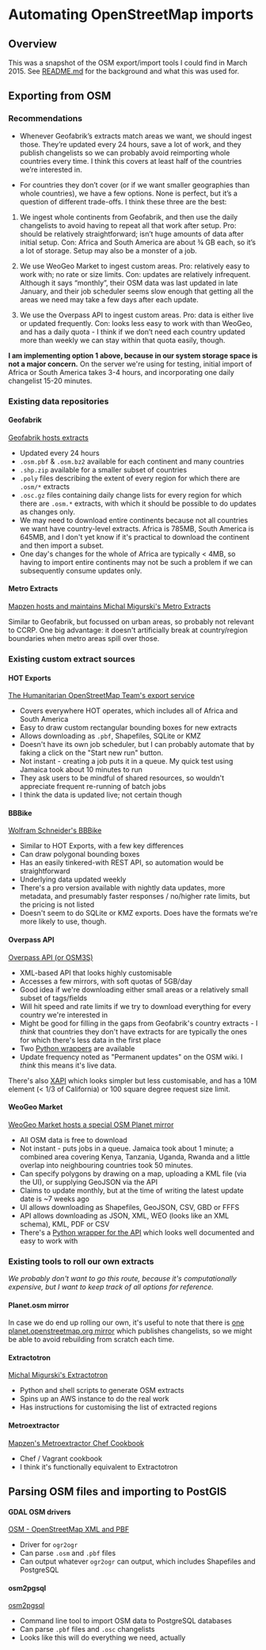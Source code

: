 # Automating OpenStreetMap imports

## Overview

This was a snapshot of the OSM export/import tools I could find in March 2015. See [README.md](README.md) for the background and what this was used for.



## Exporting from OSM

### Recommendations

* Whenever Geofabrik’s extracts match areas we want, we should ingest those.  They’re updated every 24 hours, save a lot of work, and they publish changelists so we can probably avoid reimporting whole countries every time.  I think this covers at least half of the countries we’re interested in.

* For countries they don’t cover (or if we want smaller geographies than whole countries), we have a few options.  None is perfect, but it’s a question of different trade-offs.  I think these three are the best:

1) We ingest whole continents from Geofabrik, and then use the daily changelists to avoid having to repeat all that work after setup.
Pro: should be relatively straightforward; isn’t huge amounts of data after initial setup.
Con: Africa and South America are about ¾ GB each, so it’s a lot of storage.  Setup may also be a monster of a job.

2) We use WeoGeo Market to ingest custom areas.
Pro: relatively easy to work with; no rate or size limits.
Con: updates are relatively infrequent.  Although it says “monthly”, their OSM data was last updated in late January, and their job scheduler seems slow enough that getting all the areas we need may take a few days after each update.

3) We use the Overpass API to ingest custom areas.
Pro: data is either live or updated frequently.
Con: looks less easy to work with than WeoGeo, and has a daily quota - I think if we don’t need each country updated more than weekly we can stay within that quota easily, though.

**I am implementing option 1 above, because in our system storage space is not a major concern.**  On the server we're using for testing, initial import of Africa or South America takes 3-4 hours, and incorporating one daily changelist 15-20 minutes.

### Existing data repositories

#### Geofabrik

[Geofabrik hosts extracts](http://download.geofabrik.de/) 

* Updated every 24 hours
* `.osm.pbf` & `.osm.bz2` available for each continent and many countries
* `.shp.zip` available for a smaller subset of countries
* `.poly` files describing the extent of every region for which there are `.osm/*` extracts
* `.osc.gz` files containing daily change lists for every region for which there are `.osm.*` extracts, with which it should be possible to do updates as changes only.
* We may need to download entire continents because not all countries we want have country-level extracts.  Africa is 785MB, South America is 645MB, and I don't yet know if it's practical to download the continent and then import a subset.
* One day's changes for the whole of Africa are typically < 4MB, so having to import entire continents may not be such a problem if we can subsequently consume updates only.

#### Metro Extracts

[Mapzen hosts and maintains Michal Migurski's Metro Extracts](https://mapzen.com/metro-extracts/)

Similar to Geofabrik, but focussed on urban areas, so probably not relevant to CCRP.  One big advantage: it doesn't artificially break at country/region boundaries when metro areas spill over those.



### Existing custom extract sources

#### HOT Exports

[The Humanitarian OpenStreetMap Team's export service](http://export.hotosm.org/en)

* Covers everywhere HOT operates, which includes all of Africa and South America
* Easy to draw custom rectangular bounding boxes for new extracts
* Allows downloading as `.pbf`,  Shapefiles, SQLite or KMZ
* Doesn't have its own job scheduler, but I can probably automate that by faking a click on the "Start new run" button.
* Not instant - creating a job puts it in a queue.  My quick test using Jamaica took about 10 minutes to run
* They ask users to be mindful of shared resources, so wouldn't appreciate frequent re-running of batch jobs
* I think the data is updated live; not certain though

#### BBBike

[Wolfram Schneider's BBBike](http://extract.bbbike.org/)

* Similar to HOT Exports, with a few key differences
* Can draw polygonal bounding boxes
* Has an easily tinkered-with REST API, so automation would be straightforward
* Underlying data updated weekly
* There's a pro version available with nightly data updates, more metadata, and presumably faster responses / no/higher rate limits, but the pricing is not listed
* Doesn't seem to do SQLite or KMZ exports.  Does have the formats we're more likely to use, though.

#### Overpass API

[Overpass API (or OSM3S)](http://wiki.openstreetmap.org/wiki/Overpass_API)

* XML-based API that looks highly customisable
* Accesses a few mirrors, with soft quotas of 5GB/day
* Good idea if we're downloading either small areas or a relatively small subset of tags/fields
* Will hit speed and rate limits if we try to download everything for every country we're interested in
* Might be good for filling in the gaps from Geofabrik's country extracts - I *think* that countries they don't have extracts for are typically the ones for which there's less data in the first place
* Two [Python wrappers](http://wiki.openstreetmap.org/wiki/Overpass_API#Python_API) are available
* Update frequency noted as "Permanent updates" on the OSM wiki.  I *think* this means it's live data.

There's also [XAPI](http://wiki.openstreetmap.org/wiki/XAPI) which looks simpler but less customisable, and has a 10M element (< 1/3 of California) or 100 square degree request size limit.

#### WeoGeo Market

[WeoGeo Market hosts a special OSM Planet mirror](http://market.weogeo.com/datasets/osm-openstreetmap-planet)

* All OSM data is free to download
* Not instant - puts jobs in a queue.  Jamaica took about 1 minute; a combined area covering Kenya, Tanzania, Uganda, Rwanda and a little overlap into neighbouring countries took 50 minutes.
* Can specify polygons by drawing on a map, uploading a KML file (via the UI), or supplying GeoJSON via the API
* Claims to update monthly, but at the time of writing the latest update date is ~7 weeks ago
* UI allows downloading as Shapefiles, GeoJSON, CSV, GBD or FFFS
* API allows downloading as JSON, XML, WEO (looks like an XML schema), KML, PDF or CSV
* There's a [Python wrapper for the API](http://www.weogeo.com/developer_doc/WeoGeo_API_Wrappers_Python.html) which looks well documented and easy to work with






### Existing tools to roll our own extracts

*We probably don't want to go this route, because it's computationally expensive, but I want to keep track of all options for reference.*

#### Planet.osm mirror

In case we do end up rolling our own, it's useful to note that there is [one planet.openstreetmap.org mirror](http://ftp5.gwdg.de/pub/misc/openstreetmap/planet.openstreetmap.org/) which publishes changelists, so we might be able to avoid rebuilding from scratch each time.

#### Extractotron

[Michal Migurski's Extractotron](https://github.com/migurski/Extractotron/)

* Python and shell scripts to generate OSM extracts
* Spins up an AWS instance to do the real work
* Has instructions for customising the list of extracted regions

#### Metroextractor

[Mapzen's Metroextractor Chef Cookbook](https://github.com/mapzen/chef-metroextractor)

* Chef / Vagrant cookbook
* I think it's functionally equivalent to Extractotron





## Parsing OSM files and importing to PostGIS

#### GDAL OSM drivers

[OSM - OpenStreetMap XML and PBF](http://www.gdal.org/drv_osm.html)

* Driver for `ogr2ogr`
* Can parse `.osm` and `.pbf` files
* Can output whatever `ogr2ogr` can output, which includes Shapefiles and PostgreSQL


#### osm2pgsql

[osm2pgsql](https://github.com/openstreetmap/osm2pgsql)

* Command line tool to import OSM data to PostgreSQL databases
* Can parse `.pbf` files and `.osc` changelists
* Looks like this will do everything we need, actually
